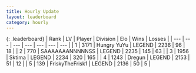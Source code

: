 ```yaml
---
title: Hourly Update
layout: leaderboard
category: hourly
---
```


{: .leaderboard}
| Rank | LV | Player | Division | Elo | Wins | Losses |
| --- | --- | --- | --- | --- | --- | --- |
| <span data-change="0">1</span> | 3171 | <span title="ID: 164871">Hungry YuYu</span> | LEGEND | <span data-change="0">2236</span> | <span data-change="0">96</span> | <span data-change="0">18</span> |
| <span data-change="0">2</span> | 770 | <span title="ID: 174294">SAAAAAAANNNNNSS</span> | LEGEND | <span data-change="0">2235</span> | <span data-change="0">145</span> | <span data-change="0">63</span> |
| <span data-change="0">3</span> | 1956 | <span title="ID: 353063">Sktima</span> | LEGEND | <span data-change="16">2234</span> | <span data-change="4">320</span> | <span data-change="0">165</span> |
| <span data-change="0">4</span> | 1243 | <span title="ID: 337810">Dregun</span> | LEGEND | <span data-change="0">2153</span> | <span data-change="0">51</span> | <span data-change="0">12</span> |
| <span data-change="0">5</span> | 139 | <span title="ID: 196788">FriskyTheFrisk1</span> | LEGEND | <span data-change="0">2136</span> | <span data-change="0">50</span> | <span data-change="0">5</span> |